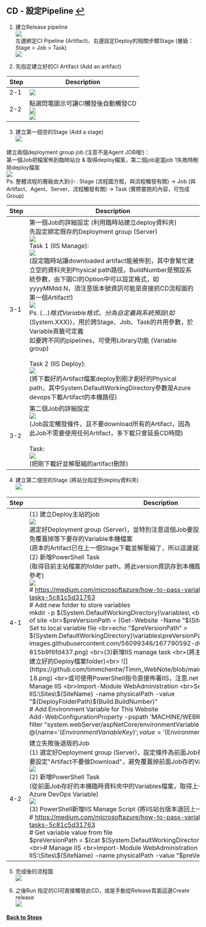 ## CD - 設定Pipeline [↩](https://github.com/timmchentw/Timm_WebNote/blob/main/Azure%20Pipilines/CICD%E8%A9%B3%E7%B4%B0%E6%B5%81%E7%A8%8B%E7%AD%86%E8%A8%98.md)
1. 建立Release pipeline
<br> ![](https://github.com/timmchentw/Timm_WebNote/blob/main/Azure%20Pipilines/images/4-1.png)<br>
左邊綁定CI Pipeline (Artifact)、右邊設定Deploy的相關步驟Stage (層級：Stage > Job > Task)
<br> ![](https://github.com/timmchentw/Timm_WebNote/blob/main/Azure%20Pipilines/images/4-2.png)


2. 先指定建立好的CI Artifact (Add an artifact)

|Step|Description|
|--|--|
|2-1|![](https://github.com/timmchentw/Timm_WebNote/blob/main/Azure%20Pipilines/images/4-3.png)|
|2-2|點選閃電圖示可讓CI觸發後自動觸發CD<br> ![](https://github.com/timmchentw/Timm_WebNote/blob/main/Azure%20Pipilines/images/4-4.png)<br>![](https://github.com/timmchentw/Timm_WebNote/blob/main/Azure%20Pipilines/images/4-5.png)|
	

3. 建立第一個空的Stage (Add a stage)
<br> ![](https://github.com/timmchentw/Timm_WebNote/blob/main/Azure%20Pipilines/images/4-6.png)

建立兩個deployment group job (注意不是Agent JOB哦!)：<br>
第一個Job把檔案佈到臨時站台 & 取得deploy檔案，第二個job是當job 1失敗時刪除deploy檔案
<br> ![](https://github.com/timmchentw/Timm_WebNote/blob/main/Azure%20Pipilines/images/4-7.png) <br>
Ps. 整體流程的層級由大到小 : Stage (流程圖方框，與流程觸發有關) → Job (與Artifact、Agent、Server、流程觸發有關) → Task (實際要跑的內容，可包成Group)

|Step|Description|
|--|--|
|3-1|第一個Job的詳細設定 (利用臨時站建立deploy資料夾)<br>先設定綁定既存的Deployment group (Server)<br>![](https://github.com/timmchentw/Timm_WebNote/blob/main/Azure%20Pipilines/images/4-8.png)<br> Task 1 (IIS Manage):<br>![](https://github.com/timmchentw/Timm_WebNote/blob/main/Azure%20Pipilines/images/4-9.png)<br>	(設定臨時站讓downloaded artifact能被佈到，其中會幫忙建立空的資料夾到Physical path路徑，BuildNumber是預設系統參數，由下圖CI的Option中可以設定格式，如yyyyMMdd.N，須注意版本號資訊可能是直接抓CD流程圖的第一個Artifact!)<br> ![](https://github.com/timmchentw/Timm_WebNote/blob/main/Azure%20Pipilines/images/4-10.png)<br>Ps. $(…)格式Variable格式，分為自定義與系統預設(如$(System.XXX))，用於跨Stage、Job、Task的共用參數，於Variable頁籤可定義<br>如要跨不同的pipelines，可使用Library功能 (Variable group)<br><br> Task 2 (IIS Deploy):<br> ![](https://github.com/timmchentw/Timm_WebNote/blob/main/Azure%20Pipilines/images/4-11.png)<br>	(將下載好的Artifact檔案deploy到剛才創好的Physical path，其中System.DefaultWorkingDirectory參數是Azure devops下載Artifact的本機路徑)|
|3-2|第二個Job的詳細設定 <br> ![](https://github.com/timmchentw/Timm_WebNote/blob/main/Azure%20Pipilines/images/4-12.png)<br>(Job設定觸發條件，且不要download所有的Artifact，因為此Job不需要使用任何Artifact，多下載只會延長CD時間)<br><br>Task:<br> ![](https://github.com/timmchentw/Timm_WebNote/blob/main/Azure%20Pipilines/images/4-13.png)<br>(把剛下載好並解壓縮的artifact刪除)|


4. 建立第二個空的Stage (將站台指定到deploy資料夾)
<br> ![](https://github.com/timmchentw/Timm_WebNote/blob/main/Azure%20Pipilines/images/4-14.png)

|Step|Description|
|--|--|
|4-1|(1) 建立Deploy主站的job<br> ![](https://github.com/timmchentw/Timm_WebNote/blob/main/Azure%20Pipilines/images/4-15.png)<br>選定好Deployment group (Server)，並特別注意這個Job要設定"Artifact不要做Download"，避免覆蓋掉等下要存的Variable本機檔案<br>(原本的Artifact已在上一個Stage下載並解壓縮了，所以這邊就不用再Download Artifact) ![](https://github.com/timmchentw/Timm_WebNote/blob/main/Azure%20Pipilines/images/4-16.png)<br>(2) 新增PowerShell Task<br>(取得目前主站檔案的folder path，將此version資訊存到本機臨時資料夾的檔案中，供退版時作參考)<br> ![](https://github.com/timmchentw/Timm_WebNote/blob/main/Azure%20Pipilines/images/4-17.png) <br># https://medium.com/microsoftazure/how-to-pass-variables-in-azure-pipelines-yaml-tasks-5c81c5d31763 <br># Add new folder to store variables <br>mkdir -p $(System.DefaultWorkingDirectory)\variables\ <br># Get current version folder of site <br>$preVersionPath = (Get-Website -Name "$(SiteName)").PhysicalPath <br># Set to local variable file <br>echo "$preVersionPath" > $(System.DefaultWorkingDirectory)\variables\preVersionPath <br>![image](https://user-images.githubusercontent.com/56099346/167790592-d017d179-c8a5-4a05-a3b1-815b9f6fd437.png) <br>(3)新增IIS manage task <br>(將主站IIS的路徑指到上一個Stage所建立好的Deploy檔案folder)<br> ![](https://github.com/timmchentw/Timm_WebNote/blob/main/Azure%20Pipilines/images/4-18.png) <br>或可使用PowerShell指令直接佈署IIS，注意.net Core需再指定環境變數  <br># Manage IIS <br>Import-Module WebAdministration <br>Set-ItemProperty IIS:\Sites\$(SiteName) -name physicalPath -value "$(DeployFolderPath)\$(Build.BuildNumber)" <br># Add Environment Variable for This Website <br>Add-WebConfigurationProperty -pspath 'MACHINE/WEBROOT/APPHOST/$(SiteName)'  -filter "system.webServer/aspNetCore/environmentVariables" -name "." -value @{name='$(EnvironmentVariableKey)';value='$(EnvironmentName)'}|
|4-2|建立失敗後退版的Job<br>(1) 選定好Deployment group (Server)，設定條件為前面Job有失敗才跑，並特別注意這個Job要設定"Artifact不要做Download"，避免覆蓋掉前面Job存的Variable本機檔案<br> ![](https://github.com/timmchentw/Timm_WebNote/blob/main/Azure%20Pipilines/images/4-19.png)<br>(2) 新增PowerShell Task <br>(從前面Job存好的本機臨時資料夾中的Variables檔案，取得上一版本的資料夾名稱，並回存到Azure DevOps Variable)<br> ![](https://github.com/timmchentw/Timm_WebNote/blob/main/Azure%20Pipilines/images/4-20.png)<br>(3) PowerShell新增IIS Manage Script (將IIS站台版本退回上一版)<br> # https://medium.com/microsoftazure/how-to-pass-variables-in-azure-pipelines-yaml-tasks-5c81c5d31763 <br># Get variable value from file <br>$preVersionPath = $(cat $(System.DefaultWorkingDirectory)\variables\preVersionPath) <br># Manage IIS <br>Import-Module WebAdministration <br>Set-ItemProperty IIS:\Sites\$(SiteName) -name physicalPath -value "$preVersionPath"|


5. 完成後的流程圖
<br> ![](https://github.com/timmchentw/Timm_WebNote/blob/main/Azure%20Pipilines/images/4-22.png)

6. 之後Run 指定的CI可直接觸發此CD，或是手動從Release頁面這邊Create release 
<br> ![](https://github.com/timmchentw/Timm_WebNote/blob/main/Azure%20Pipilines/images/4-23.png)

#### [Back to Steps](https://github.com/timmchentw/Timm_WebNote/blob/main/Azure%20Pipilines/CICD%E8%A9%B3%E7%B4%B0%E6%B5%81%E7%A8%8B%E7%AD%86%E8%A8%98.md)
